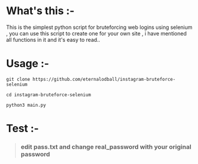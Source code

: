 # What's this :-
This is the simplest python script for bruteforcing web logins using selenium , you can use this
script to create one for your own site , i have mentioned all functions in it and it's easy to read..


# Usage :-
```
git clone https://github.com/eternalodball/instagram-bruteforce-selenium

cd instagram-bruteforce-selenium

python3 main.py
```
# Test :-

>### edit pass.txt and change real_password with your original password
